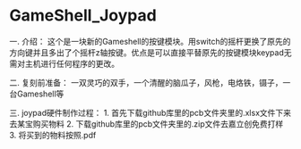 # GameShell_Joypad
一. 介绍：
    这个是一块新的Gameshell的按键模块。用switch的摇杆更换了原先的方向键并且多出了个摇杆z轴按键。优点是可以直接平替原先的按键模块keypad无需对主机进行任何程序的更改。

二. 复刻前准备：
    一双灵巧的双手，一个清醒的脑瓜子，风枪，电烙铁，镊子，一台Gameshell等

三. joypad硬件制作过程：
    1. 首先下载github库里的pcb文件夹里的.xlsx文件下来去某宝购买物料
    2. 下载github库里的pcb文件夹里的.zip文件去嘉立创免费打样
    3. 将买到的物料按照.pdf
